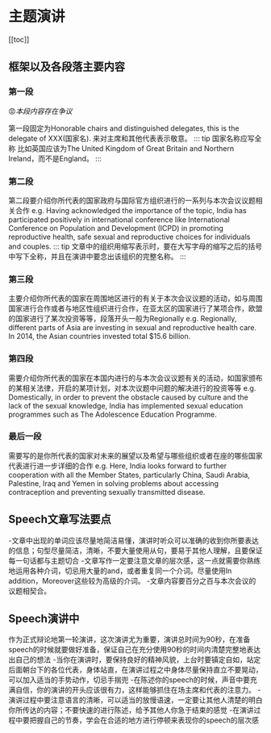 # 主题演讲
[[toc]]
## 框架以及各段落主要内容
### 第一段 
😡*本段内容存在争议*

第一段固定为Honorable chairs and distinguished delegates, this is the delegate of XXX(国家名). 来对主席和其他代表表示敬意。
::: tip 国家名称应写全称
比如英国应该为The United Kingdom of Great Britain and Northern Ireland，而不是England。
:::
### 第二段
第二段要介绍你所代表的国家政府与国际官方组织进行的一系列与本次会议议题相关合作
e.g. Having acknowledged the importance of the topic, India has participated positively in international conference like International Conference on Population and Development (ICPD) in promoting reproductive health, safe sexual and reproductive choices for individuals and couples.
::: tip 
文章中的组织用缩写表示时，要在大写字母的缩写之后的括号中写下全称，并且在演讲中要念出该组织的完整名称。
:::
### 第三段
主要介绍你所代表的国家在周围地区进行的有关于本次会议议题的活动，如与周围国家进行合作或者与地区性组织进行合作，在亚太区的国家进行了某项合作，欧盟的国家进行了某次投资等等，段落开头一般为Regionally
e.g. Regionally, different parts of Asia are investing in sexual and reproductive health care. In 2014, the Asian countries invested total $15.6 billion.
### 第四段
需要介绍你所代表的国家在本国内进行的与本次会议议题有关的活动，如国家颁布的某相关法律，开启的某项计划，对本次议题中问题的解决进行的投资等等
e.g. Domestically, in order to prevent the obstacle caused by culture and the lack of the sexual knowledge, India has implemented sexual education programmes such as The Adolescence Education Programme.
### 最后一段
需要写的是你所代表的国家对未来的展望以及希望与哪些组织或者在座的哪些国家代表进行进一步详细的合作
e.g. Here, India looks forward to further cooperation with all the Member States, particularly China, Saudi Arabia, Palestine, Iraq and Yemen in solving problems about accessing contraception and preventing sexually transmitted disease.

## Speech文章写法要点
-文章中出现的单词应该尽量地简洁易懂，演讲时听众可以准确的收到你所要表达的信息；句型尽量简洁，清晰，不要大量使用从句，要易于其他人理解，且要保证每一句话都与主题切合
-文章写作一定要注意文章的层次感，这一点就需要你熟练地运用各种介词，切忌用大量的and，或者重复同一个介词。尽量使用In addition，Moreover这些较为高级的介词。
-文章内容要百分之百与本次会议的议题相契合。

## Speech演讲中
作为正式辩论地第一轮演讲，这次演讲尤为重要，演讲总时间为90秒，在准备speech的时候就要做好准备，保证自己在充分使用90秒的时间内清楚完整地表达出自己的想法
-当你在演讲时，要保持良好的精神风貌，上台时要镇定自如，站定后面朝台下的各位代表，身体站直，在演讲过程之中身体尽量保持直立不要晃动，可以加入适当的手势动作，切忌手揣兜
-在陈述你的speech的时候，声音中要充满自信，你的演讲的开头应该很有力，这样能够抓住在场主席和代表的注意力。
-演讲过程中要注意语言的清晰，可以适当的放慢语速，一定要让其他人清楚的明白你所传达的内容；不要快速的进行陈述，给予其他人你急于结束的感觉
-在演讲过程中要把握自己的节奏，学会在合适的地方进行停顿来表现你的speech的层次感


